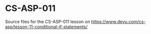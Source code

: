 # CS-ASP-011
Source files for the CS-ASP-011 lesson on https://www.devu.com/cs-asp/lesson-11-conditional-if-statements/
